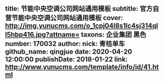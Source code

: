 title: 节能中央空调公司网站通用模板
subtitle: 官方自营节能中央空调公司网站通用模板
cover: http://img.yunucms.com/o_1cpj04l8s1lc4sj314qll5hbp416.jpg?attname=
taxons: 企业集团 黑色
number: 170032
author:
  nick: 青桔单车
  github_name: qingjue
date: 2020-04-20 12:00:00
publishDate: 2018-01-22
link: http://www.yunucms.com/template/info/id/41.html
---